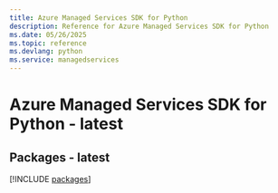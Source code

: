```yaml
---
title: Azure Managed Services SDK for Python
description: Reference for Azure Managed Services SDK for Python
ms.date: 05/26/2025
ms.topic: reference
ms.devlang: python
ms.service: managedservices
---
```

# Azure Managed Services SDK for Python - latest
## Packages - latest
[!INCLUDE [packages](managed-services-index.md)]